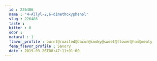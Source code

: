```yaml
---
  id : 226486
  name : "4-Allyl-2,6-dimethoxyphenol"
  slug : 226486
  taste : 
  bitter : 0
  odor : 
  natural : 1
  flavor_profile : burnt@roasted@bacon@smoky@sweet@flower@ham@meaty
  fema_flavor_profile : Savory
  date : 2019-03-26T08:47:11+01:00
---
```



